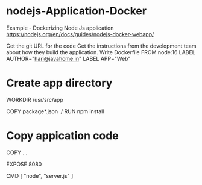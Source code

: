 # nodejs-Application-Docker
Example - Dockerizing Node Js application
https://nodejs.org/en/docs/guides/nodejs-docker-webapp/

Get the git URL for the code
Get the instructions from the development team about how they build the application.
Write Dockerfile
FROM node:16
LABEL AUTHOR="hari@javahome.in"
LABEL APP="Web"

# Create app directory
WORKDIR /usr/src/app

COPY package*.json ./
RUN npm install

# Copy appication code
COPY . .

EXPOSE 8080

CMD [ "node", "server.js" ]

